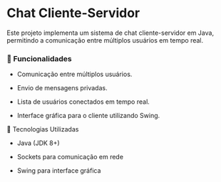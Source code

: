 # Chat Cliente-Servidor

Este projeto implementa um sistema de chat cliente-servidor em Java, permitindo a comunicação entre múltiplos usuários em tempo real.

### 📌 Funcionalidades

- Comunicação entre múltiplos usuários.

- Envio de mensagens privadas.

- Lista de usuários conectados em tempo real.

- Interface gráfica para o cliente utilizando Swing.

🚀 Tecnologias Utilizadas

- Java (JDK 8+)

- Sockets para comunicação em rede

- Swing para interface gráfica
